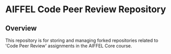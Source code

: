 # AIFFEL Code Peer Review Repository

## Overview
This repository is for storing and managing forked repositories related to 'Code Peer Review' assignments in the AIFFEL Core course. 
